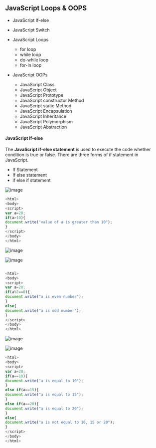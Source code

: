 ## JavaScript Loops & OOPS

* JavaScript If-else
* JavaScript Switch
* JavaScript Loops
   * for loop
   * while loop
   * do-while loop
   * for-in loop

* JavaScript OOPs
   * JavaScript Class
   * JavaScript Object
   * JavaScript Prototype
   * JavaScript constructor Method
   * JavaScript static Method
   * JavaScript Encapsulation
   * JavaScript Inheritance
   * JavaScript Polymorphism
   * JavaScript Abstraction

#### JavaScript If-else

The **JavaScript if-else statement** is used to execute the code whether condition is true or false. There are three forms of if statement in JavaScript.

  * If Statement
  * If else statement
  * if else if statement

![image](https://user-images.githubusercontent.com/40323661/155841194-b979e831-f595-4148-b39f-c57a2dcd4cc3.png)

```JavaScript
<html>
<body>
<script>  
var a=20;  
if(a>10){  
document.write("value of a is greater than 10");  
}  
</script>  
</body>
</html>
```

![image](https://user-images.githubusercontent.com/40323661/155841226-697e397e-5633-4299-9912-96570e526902.png)


![image](https://user-images.githubusercontent.com/40323661/155841233-ea9e1607-a872-4767-973b-b9a54b05f6ac.png)

```JavaScript

<html>
<body>
<script>  
var a=20;  
if(a%2==0){  
document.write("a is even number");  
}  
else{  
document.write("a is odd number");  
}  
</script>
</body>
</html>
```

![image](https://user-images.githubusercontent.com/40323661/155841257-7618c9ec-3e98-4501-81fa-6ee5cd95d877.png)

![image](https://user-images.githubusercontent.com/40323661/155841264-1f1282ce-338c-456c-81dc-fa6e5d6395b2.png)

```JavaScript
<html>
<body>
<script>  
var a=20;  
if(a==10){  
document.write("a is equal to 10");  
}  
else if(a==15){  
document.write("a is equal to 15");  
}  
else if(a==20){  
document.write("a is equal to 20");  
}  
else{  
document.write("a is not equal to 10, 15 or 20");  
}  
</script>  
</body>
</html>
```




